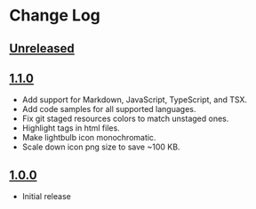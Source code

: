 # Change Log

## [Unreleased]

## [1.1.0]

- Add support for Markdown, JavaScript, TypeScript, and TSX.
- Add code samples for all supported languages.
- Fix git staged resources colors to match unstaged ones.
- Highlight <html> tags in html files.
- Make lightbulb icon monochromatic.
- Scale down icon png size to save ~100 KB.

## [1.0.0]

- Initial release

[unreleased]: https://github.com/harismh/tokyo-twilight/compare/v1.0.0...HEAD
[1.1.0]: https://github.com/harismh/tokyo-twilight/releases/tag/v1.1.0
[1.0.0]: https://github.com/harismh/tokyo-twilight/releases/tag/v1.0.0